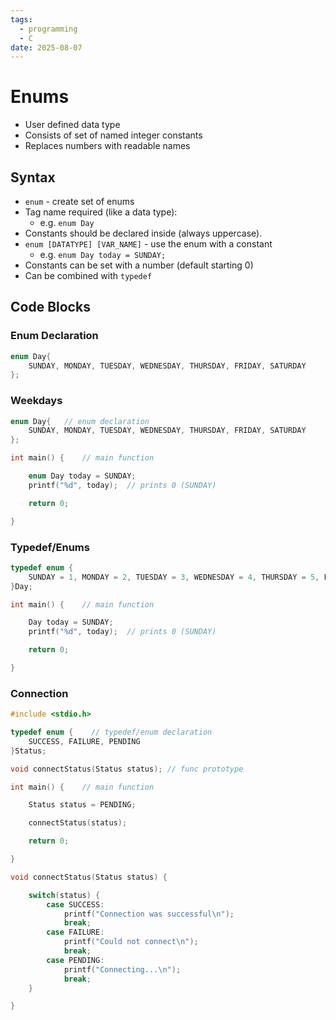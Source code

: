 ```yaml
---
tags:
  - programming
  - C
date: 2025-08-07
---
```

# Enums

- User defined data type
- Consists of set of named integer constants
- Replaces numbers with readable names
## Syntax

- `enum` - create set of enums
- Tag name required (like a data type):
	- e.g. `enum Day`
- Constants should be declared inside (always uppercase).
- `enum [DATATYPE] [VAR_NAME]` - use the enum with a constant
	- e.g. `enum Day today = SUNDAY;`
- Constants can be set with a number (default starting 0)
- Can be combined with `typedef`
## Code Blocks

### Enum Declaration

```c
enum Day{
    SUNDAY, MONDAY, TUESDAY, WEDNESDAY, THURSDAY, FRIDAY, SATURDAY
};
```
### Weekdays

```c
enum Day{   // enum declaration
    SUNDAY, MONDAY, TUESDAY, WEDNESDAY, THURSDAY, FRIDAY, SATURDAY
};

int main() {    // main function

    enum Day today = SUNDAY;
    printf("%d", today);  // prints 0 (SUNDAY)

    return 0;

}
```
### Typedef/Enums

```c
typedef enum {
    SUNDAY = 1, MONDAY = 2, TUESDAY = 3, WEDNESDAY = 4, THURSDAY = 5, FRIDAY = 6, SATURDAY = 7
}Day;

int main() {    // main function

    Day today = SUNDAY;
    printf("%d", today);  // prints 0 (SUNDAY)

    return 0;

}
```
### Connection

```c
#include <stdio.h>

typedef enum {    // typedef/enum declaration
    SUCCESS, FAILURE, PENDING
}Status;

void connectStatus(Status status); // func prototype

int main() {    // main function

    Status status = PENDING;

    connectStatus(status);

    return 0;

}

void connectStatus(Status status) {

    switch(status) {
        case SUCCESS:
            printf("Connection was successful\n");
            break;
        case FAILURE:
            printf("Could not connect\n");
            break;
        case PENDING:
            printf("Connecting...\n");
            break;
    }

}
```